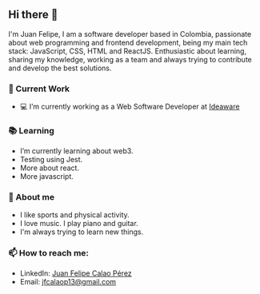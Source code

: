 ## Hi there 👋

I'm Juan Felipe, I am a software developer based in Colombia, passionate about web programming and frontend development, being my main tech stack: JavaScript, CSS, HTML and ReactJS. Enthusiastic about learning, sharing my knowledge, working as a team and always trying to contribute and develop the best solutions.
### 🔭 Current Work
- 💻 I’m currently working as a Web Software Developer at [Ideaware](https://ideaware.co)

### 📚 Learning
- I’m currently learning about web3.
- Testing using Jest.
- More about react.
- More javascript.

### 🎹 About me
- I like sports and physical activity.
- I love music. I play piano and guitar.
- I'm always trying to learn new things.

### 📫 How to reach me: 
  - LinkedIn: [Juan Felipe Calao Pérez](https://www.linkedin.com/in/juan-felipe-calao-p%C3%A9rez-3077811aa/)
  - Email: [jfcalaop13@gmail.com](mailto:jfcalaop13@gmail.com)
